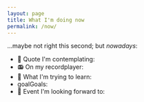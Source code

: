 ```yaml
---
layout: page
title: What I'm doing now
permalink: /now/
---
```

...maybe not right this second; but *nowadays*:
- 📝 Quote I'm contemplating: 
- 📻 On my recordplayer: 
- 🌱 What I'm trying to learn: 
- goalGoals: 
- 📆 Event I'm looking forward to: 